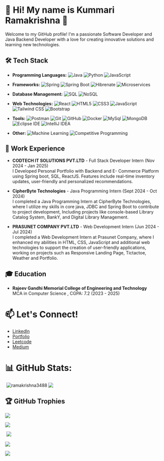 # 💫 Hi! My name is Kummari Ramakrishna 👋
Welcome to my GitHub profile! I'm a passionate Software Developer and Java Backend Developer with a love for creating innovative solutions and learning new technologies.<br>

## 🛠️ Tech Stack 

- **Programming Languages:**
  ![Java](https://img.shields.io/badge/-Java-007396?style=flat&logo=java&logoColor=white)
  ![Python](https://img.shields.io/badge/-Python-3776AB?style=flat&logo=python&logoColor=white)
  ![JavaScript](https://img.shields.io/badge/-JavaScript-F7DF1E?style=flat&logo=javascript&logoColor=black)

- **Frameworks:**
  ![Spring](https://img.shields.io/badge/-Spring-6DB33F?style=flat&logo=spring&logoColor=white)
  ![Spring Boot](https://img.shields.io/badge/-Spring%20Boot-3776AB?style=flat&logo=spring-boot&logoColor=white)
  ![Hibrenate](https://img.shields.io/badge/-Hibernate-F7DF1E?style=flat&logo=hibernate&logoColor=black)
  ![Microservices](https://img.shields.io/badge/-Microservices-009688?style=flat&logo=docker&logoColor=white)


- **Database Management:**
  ![SQL](https://img.shields.io/badge/-SQL-003B57?style=flat&logo=postgresql&logoColor=white)
  ![NoSQL](https://img.shields.io/badge/-NoSQL-003B57?style=flat&logo=mongodb&logoColor=White)
  

- **Web Technologies:**
  ![React](https://img.shields.io/badge/-React-61DAFB?style=flat&logo=react&logoColor=white)
  ![HTML5](https://img.shields.io/badge/-HTML5-E34F26?style=flat&logo=html5&logoColor=white)
  ![CSS3](https://img.shields.io/badge/-CSS3-1572B6?style=flat&logo=css3&logoColor=white)
  ![JavaScript](https://img.shields.io/badge/-JavaScript-F7DF1E?style=flat&logo=javascript&logoColor=black)
  ![Tailwind CSS](https://img.shields.io/badge/-Tailwind%20CSS-06B6D4?style=flat&logo=tailwind-css&logoColor=white)
  ![Bootstrap](https://img.shields.io/badge/-Bootstrap-7952B3?style=flat&logo=bootstrap&logoColor=white)

- **Tools:**
  ![Postman](https://img.shields.io/badge/-Postman-880000?style=flat&logo=Postman&logoColor=white)
  ![Git](https://img.shields.io/badge/-Git-F05032?style=flat&logo=git&logoColor=white)
  ![GitHub](https://img.shields.io/badge/-GitHub-F05032?style=flat&logo=github&logoColor=white)
  ![Docker](https://img.shields.io/badge/-Docker-2496ED?style=flat&logo=docker&logoColor=white)
  ![MySql](https://img.shields.io/badge/-MySql-880000?style=flat&logo=mysql&logoColor=white)
  ![MongoDB](https://img.shields.io/badge/-MongoDB-003B57?style=flat&logo=mongodb&logoColor=white)
  ![Eclipse IDE](https://img.shields.io/badge/-Eclipse%20IDE-2C2255?style=flat&logo=eclipse&logoColor=white)
  ![IntelliJ IDEA](https://img.shields.io/badge/-IntelliJ%20IDEA-000000?style=flat&logo=intellij-idea&logoColor=white)


- **Other:**
  ![Machine Learning](https://img.shields.io/badge/-Machine%20Learning-F5A300?style=flat&logo=python&logoColor=white)
  ![Competitive Programming](https://img.shields.io/badge/-Competitive%20Programming-2D2D2D?style=flat&logo=codeforces&logoColor=white)

 ## 💼 Work Experience

- **CODTECH IT SOLUTIONS PVT.LTD** - Full Stack Developer Intern (Nov 2024 - Jan 2025)  
  I Developed Personal Portfolio with Backend and E- Commerce Platform using Spring boot, SQL, ReactJS. Features include real-time inventory updates, user-friendly and personalized recommendations. 

- **CipherByte Technologies** - Java Programming Intern (Sept 2024 - Oct 2024)  
   I completed a Java Programming Intern at CipherByte Technologies, where I utilize my skills in core java, JDBC and Spring Boot to contribute to project development, Including projects like console-based Library Catalog System, BankY, and Digital Library Management.
  
- **PRASUNET COMPANY PVT.LTD** - Web Development Intern (Jun 2024 - Jul 2024)  
   I completed a Web Development Intern at Prasunet Company, where I enhanced my abilities in HTML, CSS, JavaScript and additional web technologies to support the creation of user-friendly applications, working on projects such as Responsive Landing Page, Tictactoe, Weather and Portfolio.

## 🎓 Education

- **Rajeev Gandhi Memorial College of Engineering and Technology**  
  MCA in Computer Science , CGPA: 7.2 (2023 - 2025)



# 📫 Let's Connect! 
- [LinkedIn](https://www.linkedin.com/in/k-ramakrishna-a9a9811ab/)
- [Portfolio](https://ramakrishna3488.github.io/)
- [Leetcode](https://leetcode.com/u/Ram3488/)
- [Medium](https://ramakrishna-01.medium.com/)

# 📊 GitHub Stats:

<p>&nbsp;<img align="center" src="https://github-readme-stats.vercel.app/api?username=ramakrishna3488&show_icons=true&locale=en" alt="ramakrishna3488" />
<img align="center" src="https://github-readme-stats.vercel.app/api/top-langs/?username=ramakrishna3488&layout=compact&hide_border=true&&langs_count=10&show_icons=true&theme=transparent" />
</p>


## 🏆 GitHub Trophies
![](https://github-profile-trophy.vercel.app/?username=ramakrishna3488&theme=nord&no-frame=true&no-bg=false&margin-w=4)

[![](https://visitcount.itsvg.in/api?id=ramakrishna3488&icon=5&color=3)](https://visitcount.itsvg.in)

&nbsp;![](https://komarev.com/ghpvc/?username=ramakrishna3488&color=brightgreen)

![](https://github-profile-trophy.vercel.app/?username=ramakrishna3488&theme=nord&no-frame=true&no-bg=true&margin-w=4)

[![](https://visitcount.itsvg.in/api?id=ramakrishna3488&icon=5&color=3&bg=ffffff&color=black)](https://visitcount.itsvg.in)



